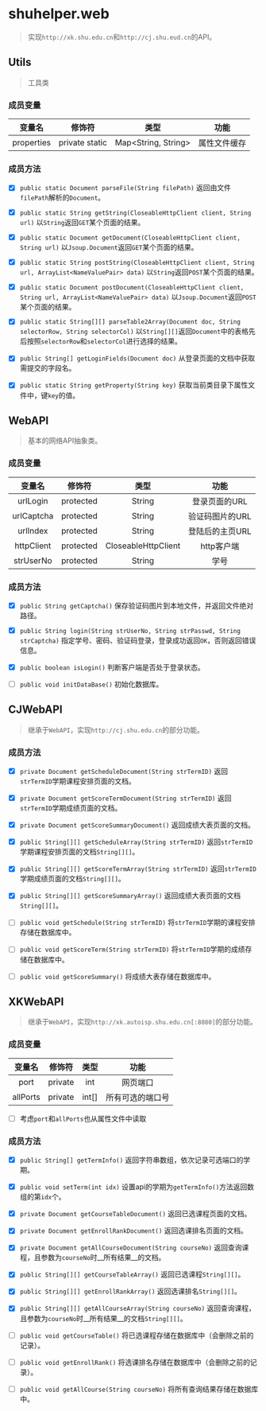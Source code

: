 # shuhelper.web
> 实现`http://xk.shu.edu.cn`和`http://cj.shu.eud.cn`的API。


## Utils

> 工具类
### 成员变量
|变量名|修饰符|类型|功能|
|:--------:|:------------:|:-----------------:|:--------:|
|properties|private static|Map<String, String>|属性文件缓存|

### 成员方法
- [x] `public static Document parseFile(String filePath)`
返回由文件`filePath`解析的`Document`。

- [x] `public static String getString(CloseableHttpClient client, String url)`
以`String`返回`GET`某个页面的结果。

- [x] `public static Document getDocument(CloseableHttpClient client, String url)`
以`Jsoup.Document`返回`GET`某个页面的结果。

- [x] `public static String postString(CloseableHttpClient client, String url, ArrayList<NameValuePair> data)`
以`String`返回`POST`某个页面的结果。

- [x] `public static Document postDocument(CloseableHttpClient client, String url, ArrayList<NameValuePair> data)`
以`Jsoup.Document`返回`POST`某个页面的结果。

- [x] `public static String[][] parseTable2Array(Document doc, String selectorRow, String selectorCol)`
以`String[][]`返回`Document`中的表格先后按照`selectorRow`和`selectorCol`进行选择的结果。

- [x] `public String[] getLoginFields(Document doc)`
从登录页面的文档中获取需提交的字段名。

- [x] `public static String getProperty(String key)`
获取当前类目录下属性文件中，键`key`的值。

## WebAPI

> 基本的网络API抽象类。

### 成员变量
|变量名|修饰符|类型|功能|
|:--------:|:-------:|:-----------------:|:-----------:|
|urlLogin  |protected|String             |登录页面的URL  |
|urlCaptcha|protected|String             |验证码图片的URL|
|urlIndex  |protected|String             |登陆后的主页URL|
|httpClient|protected|CloseableHttpClient|http客户端    |
|strUserNo |protected|String             |学号          |

### 成员方法
- [x] `public String getCaptcha()`
保存验证码图片到本地文件，并返回文件绝对路径。

- [x] `public String login(String strUserNo, String strPasswd, String strCaptcha)`
指定学号、密码、验证码登录，登录成功返回`OK`，否则返回错误信息。

- [x] `public boolean isLogin()`
判断客户端是否处于登录状态。

- [ ] `public void initDataBase()`
初始化数据库。


## CJWebAPI

> 继承于`WebAPI`，实现`http://cj.shu.edu.cn`的部分功能。

### 成员方法
- [x] `private Document getScheduleDocument(String strTermID)`
返回`strTermID`学期课程安排页面的文档。

- [x] `private Document getScoreTermDocument(String strTermID)`
返回`strTermID`学期成绩页面的文档。

- [x] `private Document getScoreSummaryDocument()`
返回成绩大表页面的文档。

- [x] `public String[][] getScheduleArray(String strTermID)`
返回`strTermID`学期课程安排页面的文档`String[][]`。

- [x] `public String[][] getScoreTermArray(String strTermID)`
返回`strTermID`学期成绩页面的文档`String[][]`。

- [x] `public String[][] getScoreSummaryArray()`
返回成绩大表页面的文档`String[][]`。

- [ ] `public void getSchedule(String strTermID)`
将`strTermID`学期的课程安排存储在数据库中。

- [ ] `public void getScoreTerm(String strTermID)`
将`strTermID`学期的成绩存储在数据库中。

- [ ] `public void getScoreSummary()`
将成绩大表存储在数据库中。


## XKWebAPI

> 继承于`WebAPI`，实现`http://xk.autoisp.shu.edu.cn[:8080]`的部分功能。

### 成员变量
|变量名|修饰符|类型|功能|
|:------------:|:-----:|:----:|:-------------------:|
|port          |private|int   |网页端口               |
|allPorts      |private|int[] |所有可选的端口号        |

- [ ] 考虑`port`和`allPorts`也从属性文件中读取

### 成员方法
- [x] `public String[] getTermInfo()`
返回字符串数组，依次记录可选端口的学期。

- [x] `public void setTerm(int idx)`
设置api的学期为`getTermInfo()`方法返回数组的第`idx`个。

- [x] `private Document getCourseTableDocument()`
返回已选课程页面的文档。

- [x] `private Document getEnrollRankDocument()`
返回选课排名页面的文档。

- [x] `private Document getAllCourseDocument(String courseNo)`
返回查询课程，且参数为`courseNo`时__所有结果__的文档。

- [x] `public String[][] getCourseTableArray()`
返回已选课程`String[][]`。

- [x] `public String[][] getEnrollRankArray()`
返回选课排名`String[][]`。

- [x] `public String[][] getAllCourseArray(String courseNo)`
返回查询课程，且参数为`courseNo`时__所有结果__的文档`String[][]`。

- [ ] `public void getCourseTable()`
将已选课程存储在数据库中（会删除之前的记录）。

- [ ] `public void getEnrollRank()`
将选课排名存储在数据库中（会删除之前的记录）。

- [ ] `public void getAllCourse(String courseNo)`
将所有查询结果存储在数据库中。
